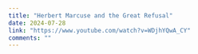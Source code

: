 ```yaml
---
title: "Herbert Marcuse and the Great Refusal"
date: 2024-07-28
link: "https://www.youtube.com/watch?v=WDjhYQwA_CY"
comments: ""
---
```


